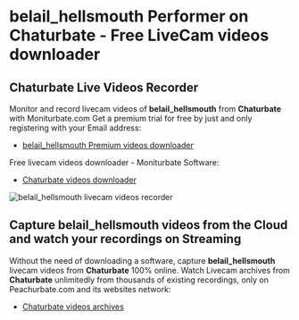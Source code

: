# belail_hellsmouth Performer on Chaturbate - Free LiveCam videos downloader

## Chaturbate Live Videos Recorder

Monitor and record livecam videos of **belail_hellsmouth** from **Chaturbate** with Moniturbate.com
Get a premium trial for free by just and only registering with your Email address:
* [belail_hellsmouth Premium videos downloader](https://moniturbate.com/request-demo-licence-key.html)

Free livecam videos downloader - Moniturbate Software:
* [Chaturbate videos downloader](https://moniturbate.com/moniturbate-download-software.html)

![belail_hellsmouth livecam videos recorder](https://peachurnet.com/templates/moniturbate-software.png)


## Capture belail_hellsmouth videos from the Cloud and watch your recordings on Streaming

Without the need of downloading a software, capture **belail_hellsmouth** livecam videos from **Chaturbate** 100% online.
Watch Livecam archives from **Chaturbate** unlimitedly from thousands of existing recordings, only on Peachurbate.com and its websites network:
* [Chaturbate videos archives](https://peachurnet.com/)